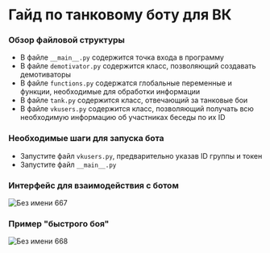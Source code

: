 # Гайд по танковому боту для ВК

### Обзор файловой структуры
* В файле `__main__.py` содержится точка входа в программу
* В файле `demotivator.py` содержится класс, позволяющий создавать демотиваторы
* В файле `functions.py` содержатся глобальные переменные и функции, необходимые для обработки информации
* В файле `tank.py` содержится класс, отвечающий за танковые бои
* В файле `vkusers.py` содержится класс, позволяющий получать всю необходимую информацию об участниках беседы по их ID
### Необходимые шаги для запуска бота
* Запустите файл `vkusers.py`, предварительно указав ID группы и токен
* Запустите файл `__main__.py`
### Интерфейс для взаимодействия с ботом
![Без имени 667](https://github.com/user-attachments/assets/1a3fc005-1f7e-42c9-b4c2-417345978fab)
### Пример "быстрого боя"
![Без имени 668](https://github.com/user-attachments/assets/f368a49f-6505-41a4-a898-0459dc8869a3)
